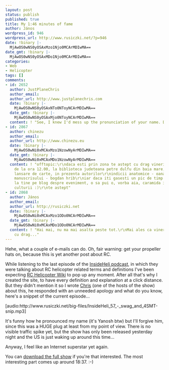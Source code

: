 ```yaml
---
layout: post
status: publish
published: true
title: My 1:46 minutes of fame
author: János
wordpress_id: 946
wordpress_url: http://www.rusiczki.net/?p=946
date: !binary |-
  MjAwOS0wNS0yOSAxMzo1Njo0MCArMDIwMA==
date_gmt: !binary |-
  MjAwOS0wNS0yOSAxMDo1Njo0MCArMDIwMA==
categories:
- Web
- Helicopter
tags: []
comments:
- id: 2652
  author: JustPlaneChris
  author_email: 
  author_url: http://www.justplanechris.com
  date: !binary |-
    MjAwOS0wNS0yOSAxNTo0NToyNCArMDIwMA==
  date_gmt: !binary |-
    MjAwOS0wNS0yOSAxMjo0NToyNCArMDIwMA==
  content: ! "See, I knew I'd mess up the pronunciation of your name. Doh! \r\n\r\n-Chris"
- id: 2867
  author: chinezu
  author_email: 
  author_url: http://www.chinezu.eu
  date: !binary |-
    MjAwOS0wNi0xMCAxMzo1NzowNyArMDIwMA==
  date_gmt: !binary |-
    MjAwOS0wNi0xMCAxMDo1NzowNyArMDIwMA==
  content: ! "offtopic:\r\ndaca esti prin zona te astept cu drag vineri, 12 iunie,
    de la ora 12.00, la biblioteca judeteana petre dulfu din baia mare, la o dubla
    lansare de carte, in prezenta autorilor\r\nindicii anatomice - oana stoica mujea\r\nblestemul
    manuscrisului - bogdan hrib\r\niar daca iti gasesti un pic de timp sa scrii si
    la tine pe blog despre eveniment, o sa pui o, vorba aia, caramida intru propovaduirea
    culturii :)\r\nte astept"
- id: 2868
  author: János
  author_email: 
  author_url: http://rusiczki.net
  date: !binary |-
    MjAwOS0wNi0xMCAxMzo1ODo0NCArMDIwMA==
  date_gmt: !binary |-
    MjAwOS0wNi0xMCAxMDo1ODo0NCArMDIwMA==
  content: ! "Hai mai, nu ma mai asalta peste tot.\r\nMai ales ca vineri la 12 muncesc
    cu drag..."
---
```

<p>Hehe, what a couple of e-mails can do. Oh, fair warning: get your propeller hats on, because this is yet another post about RC.</p>
<p>While listening to the last episode of the <a href="http://www.insideheli.com">InsideHeli podcast</a>, in which they were talking about RC helicopter related terms and definitions I've been expecting <a href="http://www.rcheliwiki.com">RC Helicopter Wiki</a> to pop up any moment. After all that's why I created the site, to have every definition and explanation at a click distance. But they didn't mention it so I wrote <a href="http://www.justplanechris.com/">Chris</a> (one of the hosts of the show) about this, he responded with an unneeded apology and what do you know, here's a snippet of the current episode...</p>
<p>[audio:http://www.rusiczki.net/big-files/InsideHeli_57_-_swag_and_4SMT-snip.mp3]</p>
<p>It's funny how he pronounced my name (it's Yanosh btw) but I'll forgive him, since this was a HUGE plug at least from my point of view. There is no visible traffic spike yet, but the show has only been released yesterday night and the US is just waking up around this time...</p>
<p>Anyway, I feel like an Internet superstar yet again.</p>
<p>You can <a href="http://www.rusiczki.net/big-files/InsideHeli_57_-_swag_and_4SMT.mp3">download the full show</a> if you're that interested. The most interesting part comes up around 18:37. :-)</p>
